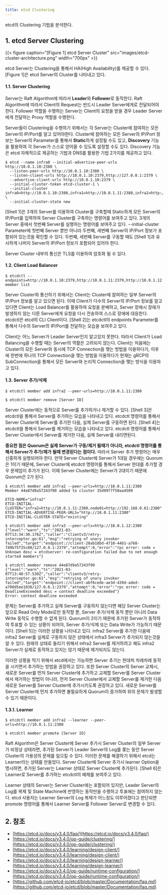 ```yaml
---
title: etcd Clustering
---
```


etcd의 Clustering 기법을 분석한다.

## 1. etcd Server Clustering

{{< figure caption="[Figure 1] etcd Server Cluster" src="images/etcd-cluster-architecture.png" width="700px" >}}

etcd Server는 Clustering을 통해서 HA(High Availability)를 제공할 수 있다. [Figure 1]은 etcd Server의 Cluster를 나타내고 있다.

#### 1.1. Server Clustering

Server는 Raft Algorithm에 따라서 **Leader**와 **Follower**로 동작한다. Raft Algorithm에 따라서 Client의 Request는 반드시 Leader Server에게로 전달되어야 한다. Follower 역할을 수행하는 Server는 Client의 요청을 받을 경우 Leader Server에게 전달하는 Proxy 역할을 수행한다.

Server들이 Clustering을 수행하기 위해서는 각 Server는 Cluster에 참여하는 모든 Server의 IP/Port를 알고 있어야한다. Cluster에 참여하는 모든 Server의 IP/Port 정보는 Server의 Parameter를 통해서 **Static**하게 설정될 수도 있고, **Discovery** 기능을 활용하여 각 Server가 스스로 얻어올 수 있도록 설정할 수도 있다. Discovery 기능은 etcd 자체적으로 제공하는 기법과 DNS를 활용한 기법 2가지를 제공하고 있다. 

```shell {caption="[Shell 1] Server Cluster 생성"}
$ etcd --name infra0 --initial-advertise-peer-urls http://10.0.1.10:2380 \
  --listen-peer-urls http://10.0.1.10:2380 \
  --listen-client-urls http://10.0.1.10:2379,http://127.0.0.1:2379 \
  --advertise-client-urls http://10.0.1.10:2379 \
  --initial-cluster-token etcd-cluster-1 \
  --initial-cluster infra0=http://10.0.1.10:2380,infra1=http://10.0.1.11:2380,infra2=http://10.0.1.12:2380 \
  --initial-cluster-state new
```

[Shell 1]은 3개의 Server를 이용하여 Cluster를 구축할때 Static하게 모든 Server의 IP/Port를 입력하여 Server Cluster를 구축하는 명령어를 보여주고 있다. 3개의 Server 중에서 첫번째 Server를 실행하는 명령어를 보여주고 있다. --initial-cluster Parameter에 첫번째 Server 뿐만 아니라 두번째, 세번째 Server의 IP/Port 정보가 포함되어 있는것을 확인할 수 있다. 두번째, 세번째 Server를 구동할 때도 [Shell 1]과 유사하게 나머지 Server의 IP/Port 정보가 포함되어 있어야 한다.

Server Cluster 내부의 통신은 TLS를 이용하여 암호화 될 수 있다.

#### 1.2. Client Load Balancer

```shell {caption="[Shell 2] etcdctl"}
$ etcdctl --endpoints=http://10.0.1.10:2379,http://10.0.1.11:2379,http://10.0.1.12:2379 member list
```

Server Cluster와 통신하기 위해서는 Client는 Cluster에 참여하는 일부 Server의 IP/Port 정보를 알고 있으면 된다. 이때 Client가 다수의 Server의 IP/Port 정보를 알고 있다면 Client는 Load Balancer를 활용하여 요청을 분배하고, Server 장애시 장애가 발생하지 않는 다른 Server에게 요청을 다시 전송하여 스스로 장애에 대응한다. etcdctl은 etcd의 CLI Client이다. [Shell 2]는 etcdctl의 endpoints Parameter를 통해서 다수의 Server의 IP/Port를 전달하는 모습을 보여주고 있다.

Client는 어느 Server가 Leader Server인지 알고있지 못한다. 따라서 Client가 Load Balancing을 수행할 때는 Server의 역활은 고려되지 않는다. Client는 처음에는 Cluster의 모든 Server와 동시에 TCP Connection을 맺는 방법을 이용하다가, 이후에 한번에 하나의 TCP Connection을 맺는 방법을 이용하다가 현재는 gRCP의 SubConnection을 통해서 모든 Server와 논리적 Connection을 맺는 방식을 이용하고 있다.

#### 1.3. Server 추가/삭제

```shell {caption="[Shell 3] Server 추가"}
$ etcdctl member add infra2 --peer-urls=http://10.0.1.11:2380
```

```shell {caption="[Shell 4] Server 삭제"}
$ etcdctl member remove [Server ID]
```

Server Cluster에는 동적으로 Server를 추가하거나 제거할 수 있다. [Shell 3]은 etcdctl을 통해서 Server를 추가하는 모습을 나타내고 있다. etcdctl 명령어를 통해서 Server Cluster에 Server를 추가한 다음, 실제 Server를 구동하면 된다. [Shell 4]는 etcdctl을 통해서 Server를 제거하는 모습을 나타내고 있다. etcdctl 명령어를 통해서 Server Cluster에서 Server를 제거한 다음, 실제 Server를 내리면된다.

**중요한 점은 Quorum은 실제 Server가 구동/제거 될때가 아니라, etcdctl 명령어를 통해서 Server가 추가/제가 될때 변경된다는 점이다.** 따라서 Server 추가 명령어는 매우 신중하게 실행되어야 한다. 만약 Server Cluster에 Server가 1대일 경우에는 Quorum은 1이기 때문에, Server Cluster에 etcdctl 명령어를 통해서 Server 한대를 추가할 경우 문제업이 추가가 된다. 이때 Server Cluster에는 Server가 2대이기 때문에 Quorum은 2가 된다.

```shell {caption="[Shell 5] Server 추가/제거 불가능"}
$ etcdctl member add infra2 --peer-urls=http://10.0.1.11:2380
Member 44e87d9a57243f90 added to cluster 35d99f7f50aa4509

ETCD-NAME="infra2"
ETCD-INITIAL-CLUSTER="infra2=http://10.0.1.11:2380,node01=http://192.168.0.61:2380"
ETCD-INITIAL-ADVERTISE-PEER-URLS="http://10.0.1.11:2380"
ETCD-INITIAL-CLUSTER-STATE="existing"

$ etcdctl member add infra3 --peer-urls=http://10.0.1.12:2380
{"level":"warn","ts":"2021-03-07T13:34:30.176Z","caller":"clientv3/retry-interceptor.go:61","msg":"retrying of unary invoker failed","target":"endpoint://client-28ab18bd-4710-44b1-a768-749b75f35c08/127.0.0.1:2379","attempt":0,"error":"rpc error: code = Unknown desc = etcdserver: re-configuration failed due to not enough started members"}

$ etcdctl member remove 44e87d9a57243f90
{"level":"warn","ts":"2021-03-07T13:48:57.530Z","caller":"clientv3/retry-interceptor.go:61","msg":"retrying of unary invoker failed","target":"endpoint://client-abf6cede-ae3d-439d-aded-a700d5ee1838/127.0.0.1:2379","attempt":0,"error":"rpc error: code = DeadlineExceeded desc = context deadline exceeded"}
Error: context deadline exceeded
```

문제는 Server를 추가하고 실제 Server를 구동하지 않는다면 해당 Server Cluster는 앞으로 Read Only Mode로만 동작할 뿐, Server 추가/삭제 동작 뿐만 아니라 Data Write 동작도 수행할 수 없게 된다. Quorum이 2이기 때문에 추가된 Server가 동작하여 투표할 수 있는 상황이 되어야, Server 추가/삭제 또는 Data Write가 가능하기 때문이다. [Shell 5]는 이러한 상황을 나타내고 있다. infra2 Server를 추가한 다음에 infra2 Server를 실제로 구동하지 않은 상태에서 infra3 Server가 추가되지 않는것을 알 수 있다. 원래의 상태로 돌리기 위해서 infra2 Server를 제거하려고 해도 infra2 Server가 실제로 동작하고 있지는 않기 때문에 제거되지도 않는다.

이러한 상황을 막기 위해서 etcd에서는 가능하면 Server 추가는 한대씩 차례차례 동작을 시키면서 추가하는 방법을 권장하고 있다. 또한 Server Cluster의 Server 교체시, 새로운 Server를 먼저 Server Cluster에 추가하고 교체할 Server를 Server Cluster에서 제거하는 방법이 아니라, 먼저 Server Cluster에서 교체할 Server를 제거한 다음 새로운 Server를 Server Cluster에 추가시키도록 권장하고 있다. 새로운 Server를 Server Cluster에 먼저 추가하면 불필요하게 Quorum이 증가하여 위의 문제가 발생할 수 있기 때문이다.

#### 1.3.1. Learner

```console {caption="[Shell 6] Learner로 Server 추가"}
$ etcdctl member add infra2 --learner --peer-urls=http://10.0.1.11:2380

$ etcdctl member promote [Server ID]
```

Raft Algorithm은 Server Cluster에 Server 추가시 Server Cluster의 일부 Server가 비정상 상태라면, 추가된 Server가 Leader Server의 Log를 쫒는 동안 Server Cluster의 가용성의 문제를 일으킬 수 있다. 이러한 문제를 해결하기 위해서 etcd는 Learner라는 상태를 만들었다. Server Cluster에 Server 추가시 learner Option을 명시하면, 추가된 Server는 Learner 상태로 Server Cluster에 추가된다. [Shell 6]은 Learner로 Server를 추가하는 etcdctl의 예제를 보여주고 있다.

Learner 상태의 Server는 Server Cluster에는 포함되어 있지만, Leader Server의 Log를 복제 및 State Machine에 반영하는 동작만을 수행하고 투표에는 참여하지 않는다. etcd 사용자는 Learner Server의 Log 복제가 어느정도 이루어졌다고 판단되면 promote 명령어를 통해서 Learner Server를 Follower Server로 변경할 수 있다.

## 2. 참조

* [https://etcd.io/docs/v3.4.0/faq/](https://etcd.io/docs/v3.4.0/faq/)
* [https://etcd.io/docs/v3.4.0/op-guide/clustering/](https://etcd.io/docs/v3.4.0/op-guide/clustering/)
* [https://etcd.io/docs/v3.4.0/learning/design-client/](https://etcd.io/docs/v3.4.0/learning/design-client/)
* [https://etcd.io/docs/v3.4.0/learning/design-learner/](https://etcd.io/docs/v3.4.0/learning/design-learner/)
* [https://etcd.io/docs/v3.4.0/op-guide/runtime-configuration/](https://etcd.io/docs/v3.4.0/op-guide/runtime-configuration/)
* [https://github.com/etcd-io/etcd/blob/master/Documentation/faq.md](https://github.com/etcd-io/etcd/blob/master/Documentation/faq.md)